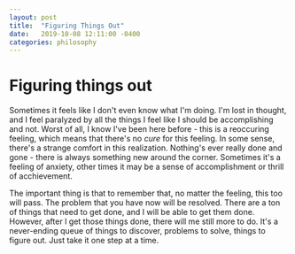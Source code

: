 ```yaml
---
layout: post
title:  "Figuring Things Out"
date:   2019-10-08 12:11:00 -0400
categories: philosophy
---
```


# Figuring things out

Sometimes it feels like I don't even know what I'm doing. I'm lost in thought, and I feel paralyzed by all the things I feel like I should be accomplishing and not. Worst of all, I know I've been here before - this is a reoccuring feeling, which means that there's no _cure_ for this feeling. In some sense, there's a strange comfort in this realization. Nothing's ever really done and gone - there is always something new around the corner. Sometimes it's a feeling of anxiety, other times it may be a sense of accomplishment or thrill of acchievement. 

The important thing is that to remember that, no matter the feeling, this too will pass. The problem that you have now will be resolved. There are a ton of things that need to get done, and I will be able to get them done. However, after I get those things done, there will me still more to do. It's a never-ending queue of things to discover, problems to solve, things to figure out. Just take it one step at a time. 
